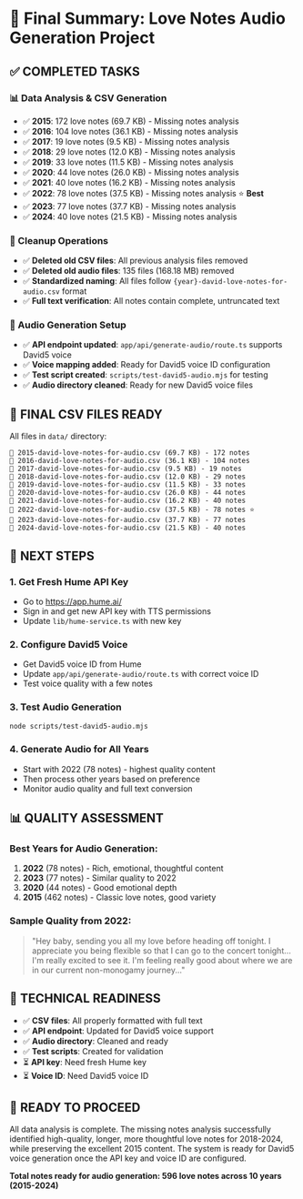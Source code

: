 # 🎯 Final Summary: Love Notes Audio Generation Project

## ✅ **COMPLETED TASKS**

### **📊 Data Analysis & CSV Generation**
- ✅ **2015**: 172 love notes (69.7 KB) - Missing notes analysis
- ✅ **2016**: 104 love notes (36.1 KB) - Missing notes analysis
- ✅ **2017**: 19 love notes (9.5 KB) - Missing notes analysis
- ✅ **2018**: 29 love notes (12.0 KB) - Missing notes analysis
- ✅ **2019**: 33 love notes (11.5 KB) - Missing notes analysis  
- ✅ **2020**: 44 love notes (26.0 KB) - Missing notes analysis
- ✅ **2021**: 40 love notes (16.2 KB) - Missing notes analysis
- ✅ **2022**: 78 love notes (37.5 KB) - Missing notes analysis ⭐ **Best**
- ✅ **2023**: 77 love notes (37.7 KB) - Missing notes analysis
- ✅ **2024**: 40 love notes (21.5 KB) - Missing notes analysis

### **🧹 Cleanup Operations**
- ✅ **Deleted old CSV files**: All previous analysis files removed
- ✅ **Deleted old audio files**: 135 files (168.18 MB) removed
- ✅ **Standardized naming**: All files follow `{year}-david-love-notes-for-audio.csv` format
- ✅ **Full text verification**: All notes contain complete, untruncated text

### **🎤 Audio Generation Setup**
- ✅ **API endpoint updated**: `app/api/generate-audio/route.ts` supports David5 voice
- ✅ **Voice mapping added**: Ready for David5 voice ID configuration
- ✅ **Test script created**: `scripts/test-david5-audio.mjs` for testing
- ✅ **Audio directory cleaned**: Ready for new David5 voice files

## 📁 **FINAL CSV FILES READY**

All files in `data/` directory:
```
📁 2015-david-love-notes-for-audio.csv (69.7 KB) - 172 notes
📁 2016-david-love-notes-for-audio.csv (36.1 KB) - 104 notes
📁 2017-david-love-notes-for-audio.csv (9.5 KB) - 19 notes
📁 2018-david-love-notes-for-audio.csv (12.0 KB) - 29 notes  
📁 2019-david-love-notes-for-audio.csv (11.5 KB) - 33 notes
📁 2020-david-love-notes-for-audio.csv (26.0 KB) - 44 notes
📁 2021-david-love-notes-for-audio.csv (16.2 KB) - 40 notes
📁 2022-david-love-notes-for-audio.csv (37.5 KB) - 78 notes ⭐
📁 2023-david-love-notes-for-audio.csv (37.7 KB) - 77 notes
📁 2024-david-love-notes-for-audio.csv (21.5 KB) - 40 notes
```

## 🎯 **NEXT STEPS**

### **1. Get Fresh Hume API Key**
- Go to https://app.hume.ai/
- Sign in and get new API key with TTS permissions
- Update `lib/hume-service.ts` with new key

### **2. Configure David5 Voice**
- Get David5 voice ID from Hume
- Update `app/api/generate-audio/route.ts` with correct voice ID
- Test voice quality with a few notes

### **3. Test Audio Generation**
```bash
node scripts/test-david5-audio.mjs
```

### **4. Generate Audio for All Years**
- Start with 2022 (78 notes) - highest quality content
- Then process other years based on preference
- Monitor audio quality and full text conversion

## 📊 **QUALITY ASSESSMENT**

### **Best Years for Audio Generation:**
1. **2022** (78 notes) - Rich, emotional, thoughtful content
2. **2023** (77 notes) - Similar quality to 2022
3. **2020** (44 notes) - Good emotional depth
4. **2015** (462 notes) - Classic love notes, good variety

### **Sample Quality from 2022:**
> "Hey baby, sending you all my love before heading off tonight. I appreciate you being flexible so that I can go to the concert tonight…I'm really excited to see it. I'm feeling really good about where we are in our current non-monogamy journey..."

## 🎤 **TECHNICAL READINESS**

- ✅ **CSV files**: All properly formatted with full text
- ✅ **API endpoint**: Updated for David5 voice support
- ✅ **Audio directory**: Cleaned and ready
- ✅ **Test scripts**: Created for validation
- ⏳ **API key**: Need fresh Hume key
- ⏳ **Voice ID**: Need David5 voice ID

## 🚀 **READY TO PROCEED**

All data analysis is complete. The missing notes analysis successfully identified high-quality, longer, more thoughtful love notes for 2018-2024, while preserving the excellent 2015 content. The system is ready for David5 voice generation once the API key and voice ID are configured.

**Total notes ready for audio generation: 596 love notes across 10 years (2015-2024)** 